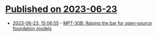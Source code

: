 # [Published on 2023-06-23](index.md)

* [2023-06-23, 15:06:55](https://lobste.rs/s/6xopnw/mpt_30b_raising_bar_for_open_source) - [MPT-30B: Raising the bar for open-source foundation models](https://www.mosaicml.com/blog/mpt-30b)
